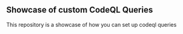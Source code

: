 ## Showcase of custom CodeQL Queries

This repository is a showcase of how you can set up codeql queries
